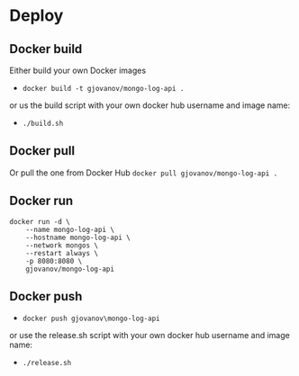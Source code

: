 # Deploy

## Docker build
Either build your own Docker images
- `docker build -t gjovanov/mongo-log-api .`

or us the build script with your own docker hub username and image name:

- `./build.sh`


## Docker pull
Or pull the one from Docker Hub
`docker pull gjovanov/mongo-log-api .`

## Docker run
```docker
docker run -d \
    --name mongo-log-api \
    --hostname mongo-log-api \
    --network mongos \
    --restart always \
    -p 8080:8080 \
    gjovanov/mongo-log-api
```

## Docker push
- `docker push gjovanov\mongo-log-api`

or use the release.sh script with your own docker hub username and image name:
- `./release.sh`